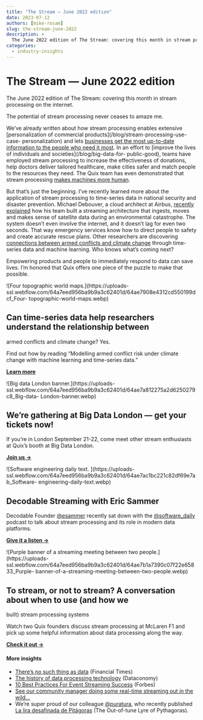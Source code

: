 ```yaml
---
title: "The Stream — June 2022 edition"
date: 2023-07-12
authors: [mike-rosam]
slug: the-stream-june-2022
description: >
  The June 2022 edition of The Stream: covering this month in stream processing on the internet.
categories:
  - industry-insights
---
```


# The Stream — June 2022 edition

The June 2022 edition of The Stream: covering this month in stream processing on the internet.

<!-- more -->

The potential of stream processing never ceases to amaze me.

We’ve already written about how stream processing enables extensive
[personalization of commercial products](/blog/stream-processing-use-case-
personalization) and lets [businesses get the most up-to-date information to
the people who need it most](/blog/empower-employees-real-time-data). In an
effort to [improve the lives of individuals and societies](/blog/big-data-for-
public-good), teams have employed stream processing to increase the
effectiveness of donations, help doctors deliver tailored healthcare, make
cities safer and match people to the resources they need. The Quix team has
even demonstrated that stream processing [makes machines more
human](/blog/history-streaming-real-time-data).

But that’s just the beginning. I’ve recently learned more about the
application of stream processing to time-series data in national security and
disaster prevention. Michael Debouver, a cloud architect at Airbus, [recently
explained](https://www.kafka-summit.org/sessions/kafka-in-space) how his team
built a streaming architecture that ingests, moves and makes sense of
satellite data during an environmental catastrophe. The system doesn’t even
involve the internet, and it doesn’t lag for even two seconds. That way
emergency services know how to direct people to safety and create accurate
rescue plans. Other researchers are discovering [connections between armed
conflicts and climate
change](https://www.nature.com/articles/s41467-022-30356-x#citeas) through
time-series data and machine learning. Who knows what’s coming next?

Empowering products and people to immediately respond to data can save lives.
I’m honored that Quix offers one piece of the puzzle to make that possible.  

![Four topographic world maps.](https://uploads-
ssl.webflow.com/64a7eed956ba9b9a3c62401d/64ae7908e4312cd550199dcf_Four-
topographic-world-maps.webp)

## Can time-series data help researchers understand the relationship between
armed conflicts and climate change? Yes.

Find out how by reading “Modelling armed conflict risk under climate change
with machine learning and time-series data.”  

[**Learn more**](https://www.nature.com/articles/s41467-022-30356-x)

![Big data London banner.](https://uploads-
ssl.webflow.com/64a7eed956ba9b9a3c62401d/64ae7a812275a2d6250279c8_Big-data-
London-banner.webp)

## We’re gathering at Big Data London — get your tickets now!

If you’re in London September 21-22, come meet other stream enthusiasts at
Quix’s booth at Big Data London.

[**Join us →**](https://bigdataldn.com/)

![Software engineering daily text. ](https://uploads-
ssl.webflow.com/64a7eed956ba9b9a3c62401d/64ae7ac1bc221c82df69e7ab_Software-
engineering-daily-text.webp)

## Decodable Streaming with Eric Sammer

Decodable Founder [@esammer](https://twitter.com/esammer) recently sat down
with the [@software_daily](https://twitter.com/software_daily) podcast to talk
about stream processing and its role in modern data platforms.

[**Give it a listen →**](https://t.co/y4O2Kh1O32)

![Purple banner of a streaming meeting between two people.](https://uploads-
ssl.webflow.com/64a7eed956ba9b9a3c62401d/64ae7b1a7390c07f22e65833_Purple-
banner-of-a-streaming-meeting-between-two-people.webp)

## To stream, or not to stream? A conversation about when to use (and how we
built) stream processing systems

Watch two Quix founders discuss stream processing at McLaren F1 and pick up
some helpful information about data processing along the way.

[**Check it out →**](/blog/formula-1-stream-processing-part-1)

#### More insights

  * [There’s no such thing as data](http://on.ft.com/3wXYvsT) (Financial Times)
  * [The history of data processing technology](https://dataconomy.com/2022/06/data-processing-technology-history/) (Dataconomy)
  * [10 Best Practices For Event Streaming Success](https://www.forbes.com/sites/forbestechcouncil/2022/05/19/10-best-practices-for-event-streaming-success/?sh=1a0dcccb3a9d) (Forbes)
  * [See our community manager doing some real-time streaming out in the wild…](https://twitter.com/Quix_ai/status/1537077999840940036)
  * We’re super proud of our colleague [@puratura](https://twitter.com/puratura), who recently published [La lira desafinada de Pitágoras](http://amzn.to/3xazBqv) (The Out-of-tune Lyre of Pythagoras).





